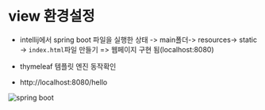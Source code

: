 # view 환경설정

- intellij에서 spring boot 파일을 실행한 상태 -> main폴더-> resources-> static -> ``index.html``파일 만들기 => 웹페이지 구현 됨(localhost:8080)

- thymeleaf 템플릿 엔진 동작확인

- http://localhost:8080/hello

 ![spring boot](https://user-images.githubusercontent.com/102288426/189111502-99135e53-6491-4d00-91e5-86a8f1dfc9d3.png)